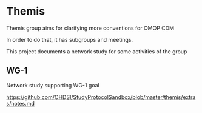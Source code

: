 # Themis

Themis group aims for clarifying more conventions for OMOP CDM

In order to do that, it has subgroups and meetings.

This project documents a network study for some activities of the group

## WG-1
Network study supporting WG-1 goal

https://github.com/OHDSI/StudyProtocolSandbox/blob/master/themis/extras/notes.md

